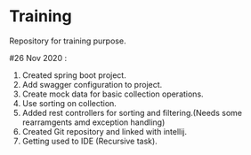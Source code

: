 # Training
Repository for training purpose.

#26 Nov 2020 :
1. Created spring boot project.
2. Add swagger configuration to project.
3. Create mock data for basic collection operations.
4. Use sorting on collection.
5. Added rest controllers for sorting and filtering.(Needs some rearramgents amd exception handling)
6. Created Git repository and linked with intellij.
7. Getting used to IDE (Recursive task).

